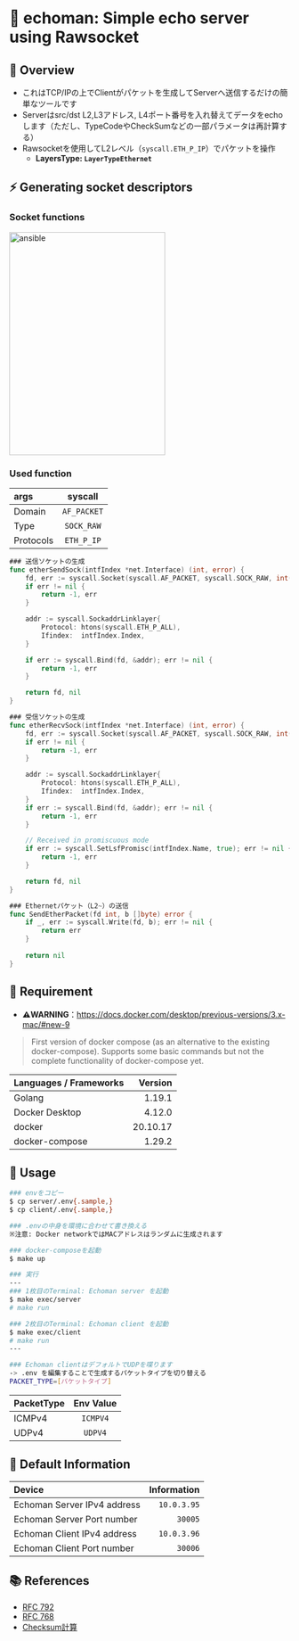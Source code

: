 # 🐶 echoman: Simple echo server using Rawsocket

## 🌱 Overview
- これはTCP/IPの上でClientがパケットを生成してServerへ送信するだけの簡単なツールです
- Serverはsrc/dst L2,L3アドレス, L4ポート番号を入れ替えてデータをechoします（ただし、TypeCodeやCheckSumなどの一部パラメータは再計算する）
- Rawsocketを使用してL2レベル（`syscall.ETH_P_IP`）でパケットを操作
  - **LayersType: `LayerTypeEthernet`**

## ⚡️ Generating socket descriptors
### Socket functions
<img src="https://user-images.githubusercontent.com/63791288/194802596-fbed4e9f-4877-45a9-817d-14522b8a5c2c.png" alt="ansible" width="280" height="400" />

### Used function
| args | syscall |
| :--- | :---: |
| Domain | `AF_PACKET` | 
| Type | `SOCK_RAW` | 
| Protocols | `ETH_P_IP` | 

```go
### 送信ソケットの生成
func etherSendSock(intfIndex *net.Interface) (int, error) {
	fd, err := syscall.Socket(syscall.AF_PACKET, syscall.SOCK_RAW, int(htons(syscall.ETH_P_IP)))
	if err != nil {
		return -1, err
	}

	addr := syscall.SockaddrLinklayer{
		Protocol: htons(syscall.ETH_P_ALL),
		Ifindex:  intfIndex.Index,
	}

	if err := syscall.Bind(fd, &addr); err != nil {
		return -1, err
	}

	return fd, nil
}

### 受信ソケットの生成
func etherRecvSock(intfIndex *net.Interface) (int, error) {
	fd, err := syscall.Socket(syscall.AF_PACKET, syscall.SOCK_RAW, int(htons(syscall.ETH_P_IP)))
	if err != nil {
		return -1, err
	}

	addr := syscall.SockaddrLinklayer{
		Protocol: htons(syscall.ETH_P_ALL),
		Ifindex:  intfIndex.Index,
	}
	if err := syscall.Bind(fd, &addr); err != nil {
		return -1, err
	}

	// Received in promiscuous mode
	if err := syscall.SetLsfPromisc(intfIndex.Name, true); err != nil {
		return -1, err
	}

	return fd, nil
}

### Ethernetパケット（L2~）の送信
func SendEtherPacket(fd int, b []byte) error {
	if _, err := syscall.Write(fd, b); err != nil {
		return err
	}
	
	return nil
}
```

## 🤝 Requirement 
- **⚠️WARNING**：https://docs.docker.com/desktop/previous-versions/3.x-mac/#new-9

> First version of docker compose (as an alternative to the existing docker-compose). Supports some basic commands but not the complete functionality of docker-compose yet.

| Languages / Frameworks | Version |
| :--- | ---: |
| Golang | 1.19.1 |
| Docker Desktop | 4.12.0 |
| docker | 20.10.17 |
| docker-compose | 1.29.2 |

## 🚀 Usage
```sh
### envをコピー
$ cp server/.env{.sample,}
$ cp client/.env{.sample,}

### .envの中身を環境に合わせて書き換える
※注意: Docker networkではMACアドレスはランダムに生成されます

### docker-composeを起動
$ make up

### 実行
---
### 1枚目のTerminal: Echoman server を起動
$ make exec/server
# make run

### 2枚目のTerminal: Echoman client を起動
$ make exec/client
# make run
---

### Echoman clientはデフォルトでUDPを喋ります
-> .env を編集することで生成するパケットタイプを切り替える
PACKET_TYPE=[パケットタイプ]
```
| PacketType | Env Value |
| :--- | :---: |
| ICMPv4 | `ICMPV4` |
| UDPv4 | `UDPV4` |

## 📖 Default Information

| Device | Information |
| :--- | ---: |
| Echoman Server IPv4 address | `10.0.3.95` |
| Echoman Server Port number | `30005` |
| Echoman Client IPv4 address | `10.0.3.96` |
| Echoman Client Port number | `30006` |

## 📚 References
- [RFC 792](https://www.rfc-editor.org/rfc/rfc792)
- [RFC 768](https://www.rfc-editor.org/rfc/rfc768)
- [Checksum計算](https://o21o21.hatenablog.jp/entry/2019/01/31/120436)
